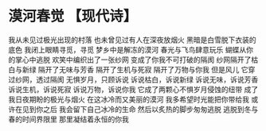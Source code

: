 # 漠河春觉 【现代诗】
我从未见过极光出现的村落
也未曾见过有人在深夜放烟火
黑暗是白雪脱下衣装的底色
我闭上眼睛寻觅，寻觅
梦乡中是解冻的漠河
春光与飞鸟肆意玩乐
蝴蝶从你的掌心中逃脱
欢笑中编织出了一张纱网
变成了你我不可打破的隔阂
纱网隔开了枯白与新绿
隔开了无味与芳香
隔开了生机与死寂
隔开了万物与你我
但是风儿
它穿过纱网，透过隔阂
无惧岁月，只顾诉说
诉说枯白，诉说新绿
诉说无味，诉说芳香
诉说生机，诉说死寂
诉说万物，诉说你我
它成了两颗心不惧岁月侵蚀的纽带
成了我日夜期盼的极光与烟火
在这冰冷而又美丽的漠河
我多希望时光能把你带给我
或许在见到你之后
我会留下自己冰冷的生命
然后以炙热的脚步匆匆逃脱
逃脱到冬与春的时间界限里
那里凝结着永恒的你我